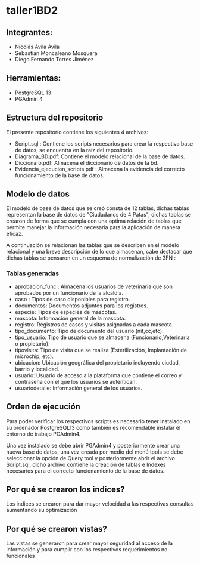 # taller1BD2

## Integrantes:
- Nicolás Ávila Ávila
- Sebastián Moncaleano Mosquera
- Diego Fernando Torres Jiménez

## Herramientas:

- PostgreSQL 13
- PGAdmin 4

## Estructura del repositorio

El presente repositorio contiene los siguientes 4 archivos:
  - Script.sql : Contiene los scripts necesarios para crear la respectiva base de datos, se encuentra en la raíz del repositorio.
  - Diagrama_BD.pdf: Contiene el modelo relacional de la base de datos.
  - Diccionaro.pdf: Almacena el diccionario de datos de la bd.
  - Evidencia_ejecucion_scripts.pdf : Almacena la evidencia del correcto funcionamiento de la base de datos. 

## Modelo de datos

El modelo de base de datos que se creó consta de 12 tablas, dichas tablas representan la base de datos de "Ciudadanos de 4 Patas", dichas tablas se crearon de forma que se cumpla con una optima relación de tablas que permite manejar la información necesaria para la aplicación de manera eficáz.

A continuación se relacionan las tablas que se describen en el modelo relacional y una breve descripción de lo que almacenan, cabe destacar que dichas tablas se pensaron en un esquema de normalización de 3FN : 
  ### Tablas generadas
  - aprobacion_func : Almacena los usuarios de veterinaria que son aprobados por un funcionario de la alcaldía.
  - caso : Tipos de caso disponibles para registro.
  - documentos: Documentos adjuntos para los registros.
  - especie: Tipos de especies de mascotas.
  - mascota: Información general de la mascota.
  - registro: Registros de casos y visitas asignadas a cada mascota.
  - tipo_documento: Tipo de documento del usuario (nit,cc,etc).
  - tipo_usuario: Tipo de usuario que se almacena (Funcionario,Veterinaria o propietario).
  - tipovisita: Tipo de visita que se realiza (Esterilización, Implantación de microchip, etc).
  - ubicacion: Ubicación geográfica del propietario incluyendo ciudad, barrio y localidad.
  - usuario: Usuario de acceso a la plataforma que contiene el correo y contraseña con el que los usuarios se autentican.
  - usuariodetalle: Información general de los usuarios.

## Orden de ejecución

Para poder verificar los respectivos scripts es necesario tener instalado en su ordenador PostgreSQL13 como también es recomendable instalar el entorno de trabajo PGAdmin4.

Una vez instalado se debe abrir PGAdmin4 y posteriormente crear una nueva base de datos, una vez creada por medio del menú tools se debe seleccionar la opción de Query tool y posteriormente abrir el archivo Script.sql, dicho archivo contiene la creación de tablas e Indexes necesarios para el correcto funcionamiento de la base de datos.

## Por qué se crearon los indices?

  Los indices se crearon para dar mayor velocidad a las respectivas consultas aumentando su optimización
  
## Por qué se crearon vistas?

  Las vistas se generaron para crear mayor seguridad al acceso de la información y para cumplir con los respectivos requerimientos no funcionales
